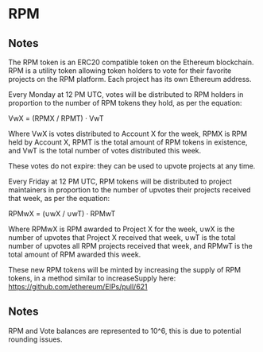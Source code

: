 # RPM

## Notes

The RPM token is an ERC20 compatible token on the Ethereum blockchain.  RPM is a utility token allowing token holders to vote for their favorite projects on the RPM platform. Each project has its own Ethereum address.

Every Monday at 12 PM UTC, votes will be distributed to RPM holders in proportion to the number of RPM tokens they hold, as per the equation:

VwX = (RPMX / RPMT) · VwT

Where VwX is votes distributed to Account X for the week, RPMX is RPM held by Account X, RPMT is the total amount of RPM tokens in existence, and VwT is the total number of votes distributed this week.

These votes do not expire: they can be used to upvote projects at any time.

Every Friday at 12 PM UTC, RPM tokens will be distributed to project maintainers in proportion to the number of upvotes their projects received that week, as per the equation:

RPMwX = (∪wX / ∪wT) · RPMwT

Where RPMwX is RPM awarded to Project X for the week, ∪wX is the number of upvotes that Project X received that week, ∪wT is the total number of upvotes all RPM projects received that week, and RPMwT is the total amount of RPM awarded this week.

These new RPM tokens will be minted by increasing the supply of RPM tokens, in a method similar to increaseSupply here: https://github.com/ethereum/EIPs/pull/621

## Notes

RPM and Vote balances are represented to 10^6, this is due to potential rounding issues.

